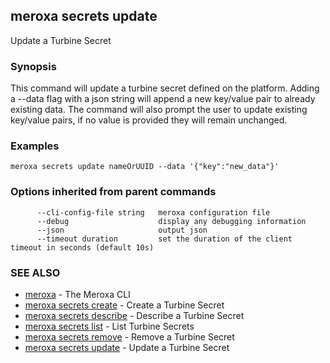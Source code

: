 ## meroxa secrets update

Update a Turbine Secret

### Synopsis

This command will update a turbine secret defined on the platform. Adding a --data flag with a json string will append a new key/value pair to already existing data. The command will also prompt the user to update existing key/value pairs, if no value is provided they will remain unchanged.

### Examples

```
meroxa secrets update nameOrUUID --data '{"key":"new_data"}'
```

### Options inherited from parent commands

```
      --cli-config-file string   meroxa configuration file
      --debug                    display any debugging information
      --json                     output json
      --timeout duration         set the duration of the client timeout in seconds (default 10s)
```

### SEE ALSO

* [meroxa](meroxa.md)	 - The Meroxa CLI
* [meroxa secrets create](meroxa-secrets-create.md)	 - Create a Turbine Secret
* [meroxa secrets describe](meroxa-secrets-describe.md)	 - Describe a Turbine Secret
* [meroxa secrets list](meroxa-secrets-list.md)	 - List Turbine Secrets
* [meroxa secrets remove](meroxa-secrets-remove.md)	 - Remove a Turbine Secret
* [meroxa secrets update](meroxa-secrets-update.md)	 - Update a Turbine Secret



